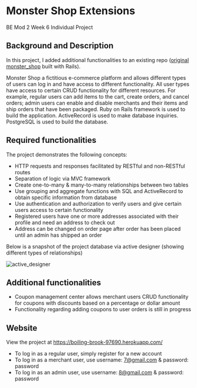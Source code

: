 # Monster Shop Extensions
BE Mod 2 Week 6 Individual Project


## Background and Description
In this project, I added additional functionalities to an existing repo ([original monster_shop](https://github.com/joshsherwood1/monster_shop) built with Rails).

Monster Shop a fictitious e-commerce platform and allows different types of users can log in and have access to different functionality. All user types have access to certain CRUD functionality for different resources. For example, regular users can add items to the cart, create orders, and cancel orders; admin users can enable and disable merchants and their items and ship orders that have been packaged. Ruby on Rails framework is used to build the application. ActiveRecord is used to make database inquiries. PostgreSQL is used to build the database.


## Required functionalities
The project demonstrates the following concepts:

- HTTP requests and responses facilitated by RESTful and non-RESTful routes
- Separation of logic via MVC framework
- Create one-to-many & many-to-many relationships between two tables
- Use grouping and aggregate functions with SQL and ActiveRecord to obtain specific information from database
- Use authentication and authorization to verify users and give certain users access to certain functionality
- Registered users have one or more addresses associated with their profile and need an address to check out
- Address can be changed on order page after order has been placed until an admin has shipped an order

Below is a snapshot of the project database via active designer (showing different types of relationships)

![active_designer](https://user-images.githubusercontent.com/49769068/66280140-d1951600-e8a4-11e9-81b1-fca1c3831bf7.png)


## Additional functionalities

- Coupon management center allows merchant users CRUD functionality for coupons with discounts based on a percentage or dollar amount
- Functionality regarding adding coupons to user orders is still in progress

## Website
   View the project at https://boiling-brook-97690.herokuapp.com/
   
   - To log in as a regular user, simply register for a new account
   - To log in as a merchant user, use username: 7@gmail.com & password: password
   - To log in as an admin user, use username: 8@gmail.com & password: password
